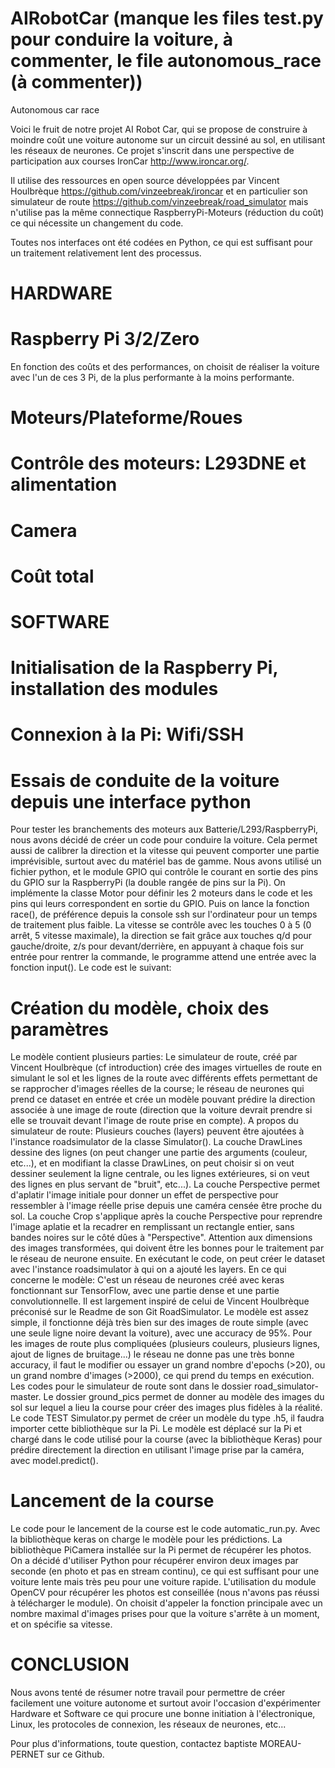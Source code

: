 # AIRobotCar (manque les files test.py pour conduire la voiture, à commenter, le file autonomous_race (à commenter))
Autonomous car race


Voici le fruit de notre projet AI Robot Car, qui se propose de construire à moindre coût une voiture autonome sur un circuit dessiné au sol, en utilisant les réseaux de neurones.
Ce projet s'inscrit dans une perspective de participation aux courses IronCar http://www.ironcar.org/.

Il utilise des ressources en open source développées par Vincent Houlbrèque https://github.com/vinzeebreak/ironcar et en particulier son simulateur de route https://github.com/vinzeebreak/road_simulator mais n'utilise pas la même connectique RaspberryPi-Moteurs (réduction du coût) ce qui nécessite un changement du code.

Toutes nos interfaces ont été codées en Python, ce qui est suffisant pour un traitement relativement lent des processus.


# HARDWARE

# Raspberry Pi 3/2/Zero
En fonction des coûts et des performances, on choisit de réaliser la voiture avec l'un de ces 3 Pi, de la plus performante à la moins performante.

# Moteurs/Plateforme/Roues

# Contrôle des moteurs: L293DNE et alimentation

# Camera

# Coût total




# SOFTWARE

# Initialisation de la Raspberry Pi, installation des modules

# Connexion à la Pi: Wifi/SSH

# Essais de conduite de la voiture depuis une interface python
Pour tester les branchements des moteurs aux Batterie/L293/RaspberryPi, nous avons décidé de créer un code pour conduire la voiture. Cela permet aussi de calibrer la direction et la vitesse qui peuvent comporter une partie imprévisible, surtout avec du matériel bas de gamme. Nous avons utilisé un fichier python, et le module GPIO qui contrôle le courant en sortie des pins du GPIO sur la RaspberryPi (la double rangée de pins sur la Pi). On implémente la classe Motor pour définir les 2 moteurs dans le code et les pins qui leurs correspondent en sortie du GPIO. Puis on lance la fonction race(), de préférence depuis la console ssh sur l'ordinateur pour un temps de traitement plus faible. La vitesse se contrôle avec les touches 0 à 5 (0 arrêt, 5 vitesse maximale), la direction se fait grâce aux touches q/d pour gauche/droite, z/s pour devant/derrière, en appuyant à chaque fois sur entrée pour rentrer la commande, le programme attend une entrée avec la fonction input().
Le code est le suivant:


# Création du modèle, choix des paramètres
Le modèle contient plusieurs parties: Le simulateur de route, créé par Vincent Houlbrèque (cf introduction) crée des images virtuelles de route en simulant le sol et les lignes de la route avec différents effets permettant de se rapprocher d'images réelles de la course; le réseau de neurones qui prend ce dataset en entrée et crée un modèle pouvant prédire la direction associée à une image de route (direction que la voiture devrait prendre si elle se trouvait devant l'image de route prise en compte). 
A propos du simulateur de route: Plusieurs couches (layers) peuvent être ajoutées à l'instance roadsimulator de la classe Simulator(). La couche DrawLines dessine des lignes (on peut changer une partie des arguments (couleur, etc...), et en modifiant la classe DrawLines, on peut choisir si on veut dessiner seulement la ligne centrale, ou les lignes extérieures, si on veut des lignes en plus servant de "bruit", etc...).
La couche Perspective permet d'aplatir l'image initiale pour donner un effet de perspective pour ressembler à l'image réelle prise depuis une caméra censée être proche du sol. 
La couche Crop s'applique après la couche Perspective pour reprendre l'image aplatie et la recadrer en remplissant un rectangle entier, sans bandes noires sur le côté dûes à "Perspective". Attention aux dimensions des images transformées, qui doivent être les bonnes pour le traitement par le réseau de neurone ensuite. 
En exécutant le code, on peut créer le dataset avec l'instance roadsimulator à qui on a ajouté les layers.
En ce qui concerne le modèle: C'est un réseau de neurones créé avec keras fonctionnant sur TensorFlow, avec une partie dense et une partie convolutionnelle. Il est largement inspiré de celui de Vincent Houlbrèque préconisé sur le Readme de son Git RoadSimulator. Le modèle est assez simple, il fonctionne déjà très bien sur des images de route simple (avec une seule ligne noire devant la voiture), avec une accuracy de 95%. Pour les images de route plus compliquées (plusieurs couleurs, plusieurs lignes, ajout de lignes de bruitage...) le réseau ne donne pas une très bonne accuracy, il faut le modifier ou essayer un grand nombre d'epochs (>20), ou un grand nombre d'images (>2000), ce qui prend du temps en exécution.
Les codes pour le simulateur de route sont dans le dossier road_simulator-master. Le dossier ground_pics permet de donner au modèle des images du sol sur lequel a lieu la course pour créer des images plus fidèles à la réalité. 
Le code TEST Simulator.py permet de créer un modèle du type .h5, il faudra importer cette bibliothèque sur la Pi. Le modèle est déplacé sur la Pi et chargé dans le code utilisé pour la course (avec la bibliothèque Keras) pour prédire directement la direction en utilisant l'image prise par la caméra, avec model.predict().

# Lancement de la course
Le code pour le lancement de la course est le code automatic_run.py. 
Avec la bibliothèque keras on charge le modèle pour les prédictions. La bibliothèque PiCamera installée sur la Pi permet de récupérer les photos. On a décidé d'utiliser Python pour récupérer environ deux images par seconde (en photo et pas en stream continu), ce qui est suffisant pour une voiture lente mais très peu pour une voiture rapide. L'utilisation du module OpenCV pour récupérer les photos est conseillée (nous n'avons pas réussi à télécharger le module). On choisit d'appeler la fonction principale avec un nombre maximal d'images prises pour que la voiture s'arrête à un moment, et on spécifie sa vitesse.



# CONCLUSION
Nous avons tenté de résumer notre travail pour permettre de créer facilement une voiture autonome et surtout avoir l'occasion d'expérimenter Hardware et Software ce qui procure une bonne initiation à l'électronique, Linux, les protocoles de connexion, les réseaux de neurones, etc...

Pour plus d'informations, toute question, contactez baptiste MOREAU-PERNET sur ce Github.


